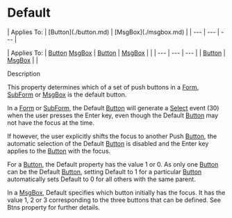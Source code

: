 




<h1 class="heading"><span class="name">Default</span></h1>
| Applies To: | [Button](./button.md) | [MsgBox](./msgbox.md) |
| --- | --- | ---  |

| Applies To: | [Button](./button.md) [MsgBox](./msgbox.md) | [Button](./button.md) | [MsgBox](./msgbox.md) |  |
| --- | --- | ---  |
| [Button](./button.md) | [MsgBox](./msgbox.md) |  |


Description


This property determines which of a set of push buttons in a [Form](./form.md), [SubForm](./subform.md) or [MsgBox](./msgbox.md) is the default button.



In a [Form](./form.md) or [SubForm](./subform.md), the Default [Button](./button.md) will generate a [Select](./select.md) event (30) when the user presses the Enter key, even though the Default [Button](./button.md) may not have the focus at the time.


If however, the user explicitly shifts the focus to another Push [Button](./button.md), the automatic selection of the Default [Button](./button.md) is disabled and the Enter key applies to the [Button](./button.md) with the focus.


For a [Button](./button.md), the Default property has the value 1 or 0. As only one [Button](./button.md) can be the Default [Button](./button.md), setting Default to 1 for a particular [Button](./button.md) automatically sets Default to 0 for all others with the same parent.


In a [MsgBox](./msgbox.md), Default specifies which button initially has the focus. It has the value 1, 2 or 3 corresponding to the three buttons that can be defined. See Btns property for further details.


